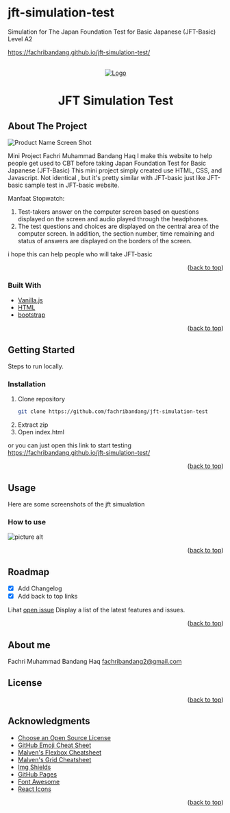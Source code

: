 # jft-simulation-test
Simulation for The Japan Foundation Test for Basic Japanese (JFT-Basic)  Level A2

https://fachribandang.github.io/jft-simulation-test/
<div id="top"></div>

<br />
<div align="center">
  <a href="#">
    <img src="https://github.com/fachribandang/jft-simulation-test/blob/fe15b1a873d0cb9adcf5a51d497ee935e986a4ec/assets/images/header-img.JPG" alt="Logo">
  </a>

  <h1 align="center">JFT Simulation Test</h1>
</div>


<!-- ABOUT THE PROJECT -->
## About The Project

![Product Name Screen Shot](# "Title")

Mini Project 
Fachri Muhammad Bandang Haq
I make this website to help people get used to CBT before taking Japan Foundation Test for Basic Japanese (JFT-Basic)
This mini project simply created use HTML, CSS, and Javascript.
Not identical , but it's pretty similar with JFT-basic just like JFT-basic sample test in JFT-basic website.

Manfaat Stopwatch:
1. Test-takers answer on the computer screen based on questions displayed on the screen and audio played through the headphones.
2. The test questions and choices are displayed on the central area of the computer screen. In addition, the section number, time remaining and status of answers are displayed on the borders of the screen.


i hope this can help people who will take JFT-basic
<p align="right">(<a href="#top">back to top</a>)</p>

### Built With

- [Vanilla.js](https://www.javascript.com/)
- [HTML](https://www.w3schools.com/html/)
- [bootstrap](https://getbootstrap.com/)


<p align="right">(<a href="#top">back to top</a>)</p>

<!-- GETTING STARTED -->
## Getting Started

Steps to run locally.

### Installation

1. Clone repository
   ```sh
   git clone https://github.com/fachribandang/jft-simulation-test
   ```
2. Extract zip
3. Open index.html

or you can just open this link to start testing
https://fachribandang.github.io/jft-simulation-test/

<p align="right">(<a href="#top">back to top</a>)</p>

## Usage

Here are some screenshots of the jft simualation 

### How to use ###
![picture alt](https://github.com/fachribandang/jft-simulation-test/blob/fe15b1a873d0cb9adcf5a51d497ee935e986a4ec/assets/images/howtouse.png "How to do")


<p align="right">(<a href="#top">back to top</a>)</p>

## Roadmap

- [x] Add Changelog
- [x] Add back to top links

Lihat [open issue](https://github.com/fachribandang/jft-simulation-test/issues) 
Display a list of the latest features and issues.

<p align="right">(<a href="#top">back to top</a>)</p>

## About me ##
Fachri Muhammad Bandang Haq 
fachribandang2@gmail.com

<!-- LICENSE -->
## License

<p align="right">(<a href="#top">back to top</a>)</p>

<!-- ACKNOWLEDGMENTS -->
## Acknowledgments
* [Choose an Open Source License](https://choosealicense.com)
* [GitHub Emoji Cheat Sheet](https://www.webpagefx.com/tools/emoji-cheat-sheet)
* [Malven's Flexbox Cheatsheet](https://flexbox.malven.co/)
* [Malven's Grid Cheatsheet](https://grid.malven.co/)
* [Img Shields](https://shields.io)
* [GitHub Pages](https://pages.github.com)
* [Font Awesome](https://fontawesome.com)
* [React Icons](https://react-icons.github.io/react-icons/search)

<p align="right">(<a href="#top">back to top</a>)</p>



